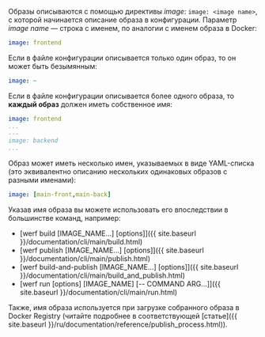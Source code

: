 Образы описываются с помощью директивы _image_: `image: <image name>`, с которой начинается описание образа в конфигурации.
Параметр _image name_ — строка с именем, по аналогии с именем образа в Docker:

```yaml
image: frontend
```

Если в файле конфигурации описывается только один образ, то он может быть безымянным:

```yaml
image: ~
```

Если в файле конфигурации описывается более одного образа, то **каждый образ** должен иметь собственное имя:

```yaml
image: frontend
...
---
image: backend
...
```

Образ может иметь несколько имен, указываемых в виде YAML-списка (это эквивалентно описанию нескольких одинаковых образов с разными именами):

```yaml
image: [main-front,main-back]
```

Указав имя образа вы можете использовать его впоследствии в большинстве команд, например:
* [werf build \[IMAGE_NAME...\] \[options\]]({{ site.baseurl }}/documentation/cli/main/build.html)
* [werf publish \[IMAGE_NAME...\] \[options\]]({{ site.baseurl }}/documentation/cli/main/publish.html)
* [werf build-and-publish \[IMAGE_NAME...\] \[options\]]({{ site.baseurl }}/documentation/cli/main/build_and_publish.html)
* [werf run \[options\] \[IMAGE_NAME\] \[-- COMMAND ARG...\]]({{ site.baseurl }}/documentation/cli/main/run.html)

Также, имя образа используется при загрузке собранного образа в Docker Registry (читайте подробнее в соответствующей [статье]({{ site.baseurl }}/ru/documentation/reference/publish_process.html)).
